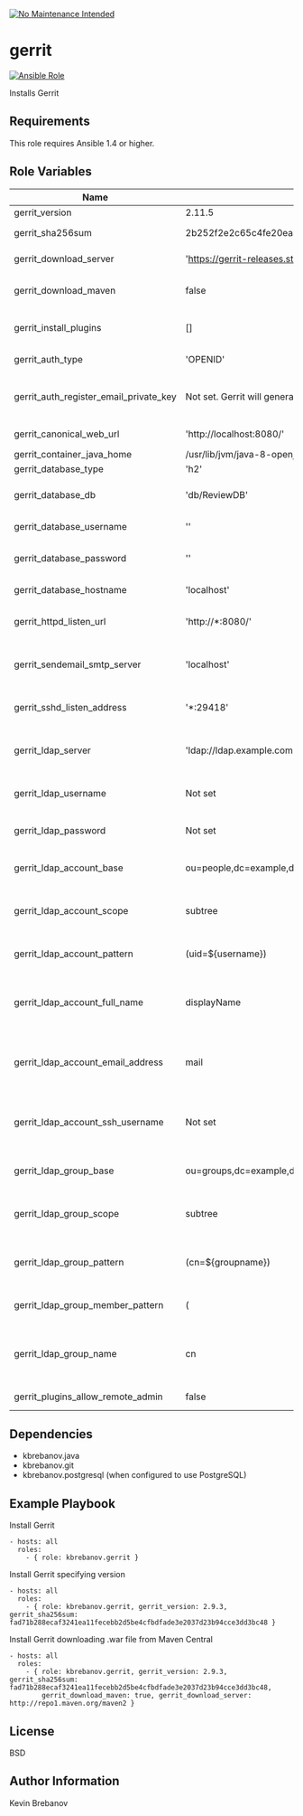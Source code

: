 [![No Maintenance Intended](http://unmaintained.tech/badge.svg)](http://unmaintained.tech/)

gerrit
======

[![Ansible Role](https://img.shields.io/ansible/role/5625.svg)](https://galaxy.ansible.com/list#/roles/5625)

Installs Gerrit

Requirements
------------

This role requires Ansible 1.4 or higher.

Role Variables
--------------

| Name                                   | Default                                                          | Description                                                                                                               |
|----------------------------------------|------------------------------------------------------------------|---------------------------------------------------------------------------------------------------------------------------|
| gerrit_version                         | 2.11.5                                                           | Gerrit version to install                                                                                                 |
| gerrit_sha256sum                       | 2b252f2e2c65c4fe20eaac8f060f8fce89579d3fcdfb07b369e669578b77eeda | SHA 256 sum of Gerrit version                                                                                             |
| gerrit_download_server                 | 'https://gerrit-releases.storage.googleapis.com'                 | Server to download the Gerrit war file from                                                                               |
| gerrit_download_maven                  | false                                                            | Set to true if the download server is a Maven repository                                                                  |
| gerrit_install_plugins                 | []                                                               | List of core plugins to install during initialization                                                                     |
| gerrit_auth_type                       | 'OPENID'                                                         | Type of user authentication                                                                                               |
| gerrit_auth_register_email_private_key | Not set. Gerrit will generate a random key during site init.     | Private key to use for token verification when adding a new email address                                                 |
| gerrit_canonical_web_url               | 'http://localhost:8080/'                                         | The default URL for Gerrit                                                                                                |
| gerrit_container_java_home             | /usr/lib/jvm/java-8-openjdk-amd64/jre                            | Java home location                                                                                                        |
| gerrit_database_type                   | 'h2'                                                             | Type of database server                                                                                                   |
| gerrit_database_db                     | 'db/ReviewDB'                                                    | Database path (h2) or name (PostgreSQL, MySQL)                                                                            |
| gerrit_database_username               | ''                                                               | Username to connect to the database server as                                                                             |
| gerrit_database_password               | ''                                                               | Password to authenticate to the database server with                                                                      |
| gerrit_database_hostname               | 'localhost'                                                      | Hostname of the database server                                                                                           |
| gerrit_httpd_listen_url                | 'http://*:8080/'                                                 | The URL the internal HTTP daemon should listen on                                                                         |
| gerrit_sendemail_smtp_server           | 'localhost'                                                      | Hostname (or IP address) of a SMTP server that will relay messages                                                        |
| gerrit_sshd_listen_address             | '*:29418'                                                        | The local addresses the internal SSHD daemon should listen on                                                             |
| gerrit_ldap_server                     | 'ldap://ldap.example.com'                                        | URL of the LDAP server to query for user information and group membership                                                 |
| gerrit_ldap_username                   | Not set                                                          | Username to authenticate to the LDAP server                                                                               |
| gerrit_ldap_password                   | Not set                                                          | Password to authenticate to the LDAP server                                                                               |
| gerrit_ldap_account_base               | ou=people,dc=example,dc=com                                      | Root of the tree containing all user accounts                                                                             |
| gerrit_ldap_account_scope              | subtree                                                          | Scope of the search performed for accounts (one, sub or subtree, base or object)                                          |
| gerrit_ldap_account_pattern            | (uid=${username})                                                | Query pattern to use when searching for a user account                                                                    |
| gerrit_ldap_account_full_name          | displayName                                                      | Name of an attribute on the user account object which contains the initial value for the user's full name field in Gerrit |
| gerrit_ldap_account_email_address      | mail                                                             | Name of an attribute on the user account object which contains the user's Internet email address                          |
| gerrit_ldap_account_ssh_username       | Not set                                                          | Name of an attribute on the user account object which contains the initial value for the user's ssh username in Gerrit    |
| gerrit_ldap_group_base                 | ou=groups,dc=example,dc=com                                      | Root of the tree containing all group objects                                                                             |
| gerrit_ldap_group_scope                | subtree                                                          | Scope of the search performed for group objects (one, sub or subtree, base or object)                                     |
| gerrit_ldap_group_pattern              | (cn=${groupname})                                                | Query pattern used when searching for an LDAP group to connect to a Gerrit group                                          |
| gerrit_ldap_group_member_pattern       | (|(memberUid=${username})(gidNumber=${gidNumber}))               | Query pattern to use when searching for the groups that a user account is currently a member of                           |
| gerrit_ldap_group_name                 | cn                                                               | Name of the attribute on the group object which contains the value to use as the group name in Gerrit                     |
| gerrit_plugins_allow_remote_admin      | false                                                            | Allow remote admin of plugins                                                                                             |

Dependencies
------------

- kbrebanov.java
- kbrebanov.git
- kbrebanov.postgresql (when configured to use PostgreSQL)

Example Playbook
----------------

Install Gerrit
```
- hosts: all
  roles:
    - { role: kbrebanov.gerrit }
```

Install Gerrit specifying version
```
- hosts: all
  roles:
    - { role: kbrebanov.gerrit, gerrit_version: 2.9.3, gerrit_sha256sum: fad71b288ecaf3241ea11fecebb2d5be4cfbdfade3e2037d23b94cce3dd3bc48 }
```

Install Gerrit downloading .war file from Maven Central
```
- hosts: all
  roles:
    - { role: kbrebanov.gerrit, gerrit_version: 2.9.3, gerrit_sha256sum: fad71b288ecaf3241ea11fecebb2d5be4cfbdfade3e2037d23b94cce3dd3bc48,
        gerrit_download_maven: true, gerrit_download_server: http://repo1.maven.org/maven2 }
```

License
-------

BSD

Author Information
------------------

Kevin Brebanov
